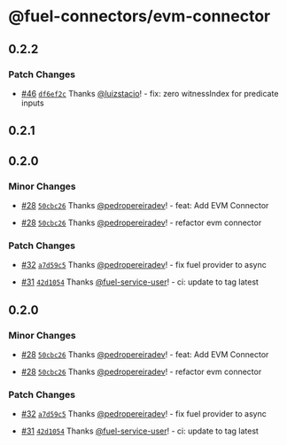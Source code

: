 # @fuel-connectors/evm-connector

## 0.2.2

### Patch Changes

- [#46](https://github.com/FuelLabs/fuel-connectors/pull/46) [`df6ef2c`](https://github.com/FuelLabs/fuel-connectors/commit/df6ef2cefda1669f6e0ded378d093d72ab9dd1cc) Thanks [@luizstacio](https://github.com/luizstacio)! - fix: zero witnessIndex for predicate inputs

## 0.2.1

## 0.2.0

### Minor Changes

- [#28](https://github.com/FuelLabs/fuel-connectors/pull/28) [`50cbc26`](https://github.com/FuelLabs/fuel-connectors/commit/50cbc266df3b4d4c74643302960ff5d58d00a91c) Thanks [@pedropereiradev](https://github.com/pedropereiradev)! - feat: Add EVM Connector

- [#28](https://github.com/FuelLabs/fuel-connectors/pull/28) [`50cbc26`](https://github.com/FuelLabs/fuel-connectors/commit/50cbc266df3b4d4c74643302960ff5d58d00a91c) Thanks [@pedropereiradev](https://github.com/pedropereiradev)! - refactor evm connector

### Patch Changes

- [#32](https://github.com/FuelLabs/fuel-connectors/pull/32) [`a7d59c5`](https://github.com/FuelLabs/fuel-connectors/commit/a7d59c5f5cc99297bd2499f7346af4e90be08c5e) Thanks [@pedropereiradev](https://github.com/pedropereiradev)! - fix fuel provider to async

- [#31](https://github.com/FuelLabs/fuel-connectors/pull/31) [`42d1054`](https://github.com/FuelLabs/fuel-connectors/commit/42d105443759ff6665dd4dbdaf3d5178b2138176) Thanks [@fuel-service-user](https://github.com/fuel-service-user)! - ci: update to tag latest

## 0.2.0

### Minor Changes

- [#28](https://github.com/FuelLabs/fuel-connectors/pull/28) [`50cbc26`](https://github.com/FuelLabs/fuel-connectors/commit/50cbc266df3b4d4c74643302960ff5d58d00a91c) Thanks [@pedropereiradev](https://github.com/pedropereiradev)! - feat: Add EVM Connector

- [#28](https://github.com/FuelLabs/fuel-connectors/pull/28) [`50cbc26`](https://github.com/FuelLabs/fuel-connectors/commit/50cbc266df3b4d4c74643302960ff5d58d00a91c) Thanks [@pedropereiradev](https://github.com/pedropereiradev)! - refactor evm connector

### Patch Changes

- [#32](https://github.com/FuelLabs/fuel-connectors/pull/32) [`a7d59c5`](https://github.com/FuelLabs/fuel-connectors/commit/a7d59c5f5cc99297bd2499f7346af4e90be08c5e) Thanks [@pedropereiradev](https://github.com/pedropereiradev)! - fix fuel provider to async

- [#31](https://github.com/FuelLabs/fuel-connectors/pull/31) [`42d1054`](https://github.com/FuelLabs/fuel-connectors/commit/42d105443759ff6665dd4dbdaf3d5178b2138176) Thanks [@fuel-service-user](https://github.com/fuel-service-user)! - ci: update to tag latest
